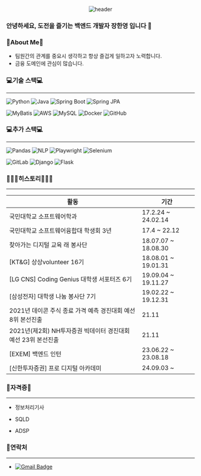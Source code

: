 <div align = "center">
  
  ![header](https://capsule-render.vercel.app/api?type=waving&text=Han%20Yeong%20Jang&color=B3CEE5&height=200&fontColor=FFFFFF)
</div>

### 안녕하세요, 도전을 즐기는 백엔드 개발자 장한영 입니다 👋

### 👋About Me👋
- 팀원간의 관계를 중요시 생각하고 항상 즐겁게 일하고자 노력합니다.
- 금융 도메인에 관심이 많습니다.


### 💻기술 스택💻
---

![Python](https://img.shields.io/badge/Python-3776AB?style=for-the-badge&logo=python&logoColor=white)
![Java](https://img.shields.io/badge/Java-007396?style=for-the-badge&logo=java&logoColor=white)
![Spring Boot](https://img.shields.io/badge/Spring%20Boot-6DB33F?style=for-the-badge&logo=spring-boot&logoColor=white)
![Spring JPA](https://img.shields.io/badge/Spring%20JPA-6DB33F?style=for-the-badge&logo=spring&logoColor=white)

![MyBatis](https://img.shields.io/badge/MyBatis-DC382D?style=for-the-badge&logo=MyBatis&logoColor=white)
![AWS](https://img.shields.io/badge/AWS-232F3E?style=for-the-badge&logo=amazon-aws&logoColor=white)
![MySQL](https://img.shields.io/badge/MySQL-4479A1?style=for-the-badge&logo=mysql&logoColor=white)
![Docker](https://img.shields.io/badge/Docker-2496ED?style=for-the-badge&logo=docker&logoColor=white)
![GitHub](https://img.shields.io/badge/GitHub-181717?style=for-the-badge&logo=github&logoColor=white)

### 💻추가 스택💻
---

![Pandas](https://img.shields.io/badge/Pandas-150458?style=for-the-badge&logo=pandas&logoColor=white)
![NLP](https://img.shields.io/badge/NLP-008080?style=for-the-badge&logo=nlp&logoColor=white)
![Playwright](https://img.shields.io/badge/Playwright-2EAD33?style=for-the-badge&logo=playwright&logoColor=white)
![Selenium](https://img.shields.io/badge/Selenium-43B02A?style=for-the-badge&logo=selenium&logoColor=white)

![GitLab](https://img.shields.io/badge/GitLab-FCA121?style=for-the-badge&logo=gitlab&logoColor=white)
![Django](https://img.shields.io/badge/Django-092E20?style=for-the-badge&logo=django&logoColor=white)
![Flask](https://img.shields.io/badge/Flask-000000?style=for-the-badge&logo=flask&logoColor=white)

### 🙇🏻‍♂️히스토리🙇🏻‍♂️
---

| 활동                                                     | 기간                         |
|----------------------------------------------------------|------------------------------|
| 국민대학교 소프트웨어학과                                  | 17.2.24 ~ 24.02.14          |
| 국민대학교 소프트웨어융합대 학생회 3년                     | 17.4 ~ 22.12      |
| 찾아가는 디지털 교육 래 봉사단                             | 18.07.07 ~ 18.08.30      |
| [KT&G] 상상volunteer 16기                                 | 18.08.01 ~ 19.01.31      |
| [LG CNS] Coding Genius 대학생 서포터즈 6기                | 19.09.04 ~ 19.11.27      |
| [삼성전자] 대학생 나눔 봉사단 7기                         | 19.02.22 ~ 19.12.31      |
| 2021년 데이콘 주식 종료 가격 예측 경진대회 예선 8위 본선진출 |                  21.11            |
| 2021년(제2회) NH투자증권 빅데이터 경진대회 예선 23위 본선진출 |                21.11               |
| [EXEM] 백엔드 인턴                                               | 23.06.22 ~ 23.08.18      |
| [신한투자증권] 프로 디지털 아카데미                        | 24.09.03 ~                 |


### 🪪자격증🪪
---
- 정보처리기사 

- SQLD

- ADSP

### 📩연락처 
---
- [![Gmail Badge](https://img.shields.io/badge/Gmail-D14836?style=flat&logo=gmail&logoColor=white)](mailto:qpwisu@gmail.com)

    
